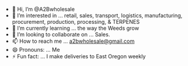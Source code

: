- 👋 Hi, I’m @A2Bwholesale
- 👀 I’m interested in ... retail, sales, transport, logistics, manufacturing, procurement, production, processing, & TERPENES
- 🌱 I’m currently learning ... the way the Weeds grow
- 💞️ I’m looking to collaborate on ... Sales. 
- 📫 How to reach me ... a2bwholesale@gmail.com
- 😄 Pronouns: ... Me
- ⚡ Fun fact: ... I make deliveries to East Oregon weekly

<!---
A2Bwholesale/A2Bwholesale is a ✨ special ✨ repository because its `README.md` (this file) appears on your GitHub profile.
You can click the Preview link to take a look at your changes.
--->
